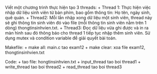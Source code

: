 Viết một chương trình thực hiện tạo 3 threads:
    + Thread 1: Thực hiện việc nhập dữ liệu sinh viên từ bàn phím, bao gồm thông tin: 
       Họ tên, ngày sinh, quê quán.
    + Thread2: Mỗi lần nhập xong dữ liệu một sinh viên, thread này sẽ ghi thông tin sinh viên 
      đó vào file (mỗi thông tin sinh viên nằm trên 1 dòng) thongtinsinhvien.txt.
    + Thread3: Đọc dữ liệu vừa ghi được và in ra màn hình sau đó thông báo cho thread 1 
    tiếp tục nhập thêm sinh viên.
    Sử dụng mutex và condition variable để giải quyết bài toán.

  Makefile:
    + make all: main.c tao exam12
    + make clear: xoa file exam12, thongtinsinhvien.txt

  Code:
    + tao file: hongtinsinhvien.txt
    + input_thread tao boi thread1
    + write_thread tao boi thread2
    + read_thread tao boi thread3